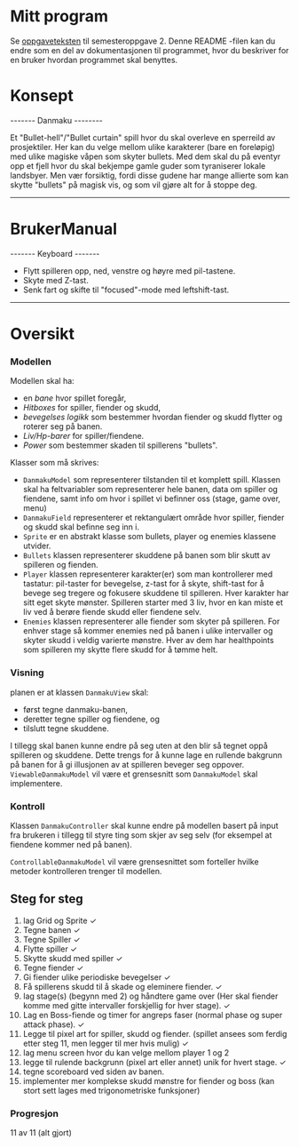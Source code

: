 # Mitt program

Se [oppgaveteksten](./OPPGAVETEKST.md) til semesteroppgave 2. Denne README -filen kan du endre som en del av dokumentasjonen til programmet, hvor du beskriver for en bruker hvordan programmet skal benyttes.

# Konsept

------- Danmaku --------

Et "Bullet-hell"/"Bullet curtain" spill hvor du skal overleve en sperreild av prosjektiler. 
Her kan du velge mellom ulike karakterer (bare en foreløpig) med ulike magiske våpen som skyter bullets. Med dem skal du på eventyr opp et fjell hvor du skal bekjempe gamle guder som tyraniserer lokale landsbyer. 
Men vær forsiktig, fordi disse gudene har mange allierte som kan skytte "bullets" på magisk vis, og som vil gjøre alt for å stoppe deg.
 
------------------------

# BrukerManual

------- Keyboard -------
- Flytt spilleren opp, ned, venstre og høyre med pil-tastene.
- Skyte med Z-tast.
- Senk fart og skifte til "focused"-mode med leftshift-tast.
------------------------

# Oversikt

### Modellen

Modellen skal ha:

- en *bane* hvor spillet foregår,
- *Hitboxes* for spiller, fiender og skudd,
- *bevegelses logikk* som bestemmer hvordan fiender og skudd flytter og roterer seg på banen.
- *Liv/Hp-barer* for spiller/fiendene.
- *Power* som bestemmer skaden til spillerens "bullets".

Klasser som må skrives:
- `DanmakuModel` som representerer tilstanden til et komplett spill. Klassen skal ha feltvariabler som representerer hele banen, data om spiller og fiendene, samt info om hvor i spillet vi befinner oss (stage, game over, menu)
- `DanmakuField` representerer et rektangulært område hvor spiller, fiender og skudd skal befinne seg inn i.
- `Sprite` er en abstrakt klasse som bullets, player og enemies klassene utvider.
- `Bullets` klassen representerer skuddene på banen som blir skutt av spilleren og fienden.
- `Player` klassen representerer karakter(er) som man kontrollerer med tastatur: pil-taster for bevegelse, z-tast for å skyte, shift-tast for å bevege seg tregere og fokusere skuddene til spilleren. Hver karakter har sitt eget skyte mønster. Spilleren starter med 3 liv, hvor en kan miste et liv ved å berøre fiende skudd eller fiendene selv.
- `Enemies` klassen representerer alle fiender som skyter på spilleren. For enhver stage så kommer enemies ned på banen i ulike intervaller og skyter skudd i veldig varierte mønstre. Hver av dem har healthpoints som spilleren my skytte flere skudd for å tømme helt.

### Visning

planen er at klassen `DanmakuView` skal:

- først tegne danmaku-banen,
- deretter tegne spiller og fiendene, og
- tilslutt tegne skuddene.

I tillegg skal banen kunne endre på seg uten at den blir så tegnet oppå spilleren og skuddene. Dette trengs for å kunne lage en rullende bakgrunn på banen for å gi illusjonen av at spilleren beveger seg oppover. `ViewableDanmakuModel` vil være et grensesnitt som `DanmakuModel` skal implementere.

### Kontroll

Klassen `DanmakuController` skal kunne endre på modellen basert på input fra brukeren i tillegg til styre ting som skjer av seg selv (for eksempel at fiendene kommer ned på banen). 

`ControllableDanmakuModel` vil være grensesnittet som forteller hvilke metoder kontrolleren trenger til modellen.

## Steg for steg

1. lag Grid og Sprite ✓
2. Tegne banen ✓
3. Tegne Spiller ✓
4. Flytte spiller ✓
5. Skytte skudd med spiller ✓
6. Tegne fiender ✓
7. Gi fiender ulike periodiske bevegelser ✓
8. Få spillerens skudd til å skade og eleminere fiender. ✓
9. lag stage(s) (begynn med 2) og håndtere game over (Her skal fiender komme med gitte intervaller forskjellig for hver stage). ✓
10. Lag en Boss-fiende og timer for angreps faser (normal phase og super attack phase). ✓
11. Legge til pixel art for spiller, skudd og fiender.
(spillet ansees som ferdig etter steg 11, men legger til mer hvis mulig) ✓
12. lag menu screen hvor du kan velge mellom player 1 og 2
13. legge til rulende backgrunn (pixel art eller annet) unik for hvert stage. ✓
14. tegne scoreboard ved siden av banen.
15. implementer mer komplekse skudd mønstre for fiender og boss (kan stort sett lages med trigonometriske funksjoner)

### Progresjon

11 av 11 (alt gjort)


